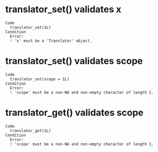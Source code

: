 # translator_set() validates x

    Code
      translator_set(1L)
    Condition
      Error:
      ! 'x' must be a 'Translator' object.

# translator_set() validates scope

    Code
      translator_set(scope = 1L)
    Condition
      Error:
      ! 'scope' must be a non-NA and non-empty character of length 1.

# translator_get() validates scope

    Code
      translator_get(1L)
    Condition
      Error:
      ! 'scope' must be a non-NA and non-empty character of length 1.

